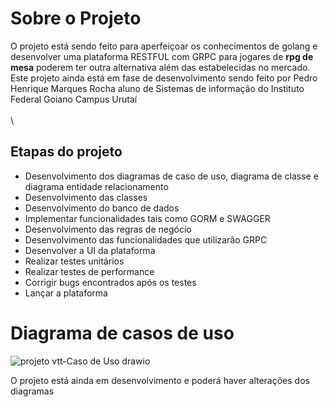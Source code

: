 # Sobre o Projeto
O projeto está sendo feito para aperfeiçoar os conhecimentos de golang e desenvolver uma plataforma RESTFUL com GRPC para jogares de **rpg de mesa** poderem ter outra alternativa além das estabelecidas no mercado.\
Este projeto ainda está em fase de desenvolvimento sendo feito por Pedro Henrique Marques Rocha aluno de Sistemas de informação do Instituto Federal Goiano Campus Urutaí
\
\
\
## Etapas do projeto
<ul>
  <li>Desenvolvimento dos diagramas de caso de uso, diagrama de classe e diagrama entidade relacionamento</li>
  <li>Desenvolvimento das classes</li>
  <li>Desenvolvimento do banco de dados</li>
  <li>Implementar funcionalidades tais como GORM e SWAGGER</li>
  <li>Desenvolvimento das regras de negócio</li>
  <li>Desenvolvimento das funcionalidades que utilizarão GRPC</li>
  <li>Desenvolver a UI da plataforma</li>
  <li>Realizar testes unitários</li>
  <li>Realizar testes de performance</li>
  <li>Corrigir bugs encontrados após os testes</li>
  <li>Lançar a plataforma</li>
</ul>

# Diagrama de casos de uso 
![projeto vtt-Caso de Uso drawio](https://github.com/user-attachments/assets/4ecb1797-9342-4c5a-aa71-516118f249bd)

O projeto está ainda em desenvolvimento e poderá haver alterações dos diagramas


